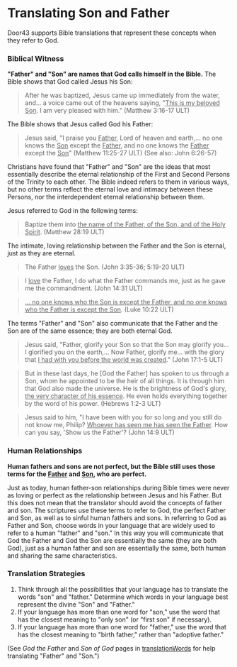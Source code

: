 # Translating Son and Father #

Door43 supports Bible translations that represent these concepts when they refer to God.

### Biblical Witness

**"Father" and "Son" are names that God calls himself in the Bible.**
The Bible shows that God called Jesus his Son:

>After he was baptized, Jesus came up immediately from the water, and... a voice came out of the heavens saying, "<u>This is my beloved Son</u>. I am very pleased with him." (Matthew 3:16-17 ULT)

The Bible shows that Jesus called God his Father:

>Jesus said, "I praise you <u>Father</u>, Lord of heaven and earth,... no one knows the <u>Son</u> except the <u>Father</u>, and no one knows the <u>Father</u> except the <u>Son</u>" (Matthew 11:25-27 ULT) (See also: John 6:26-57)

Christians have found that "Father" and "Son" are the ideas that most essentially describe the eternal relationship of the First and Second Persons of the Trinity to each other. The Bible indeed refers to them in various ways, but no other terms reflect the eternal love and intimacy between these Persons, nor the interdependent eternal relationship between them.

Jesus referred to God in the following terms:
> Baptize them into <u>the name of the Father, of the Son, and of the Holy Spirit</u>. (Matthew 28:19 ULT)

The intimate, loving relationship between the Father and the Son is eternal, just as they are eternal.

>The Father <u>loves</u> the Son. (John 3:35-36; 5:19-20 ULT)

<blockquote>I <u>love</u> the Father, I do what the Father commands me, just as he gave me the commandment. (John 14:31 ULT)</blockquote>

<blockquote><u> ... no one knows who the Son is except the Father, and no one knows who the Father is except the Son</u>. (Luke 10:22 ULT)</blockquote>

The terms "Father" and "Son" also communicate that the Father and the Son are of the same essence; they are both eternal God.

>Jesus said, "Father, glorify your Son so that the Son may glorify you... I glorified you on the earth,... Now Father, glorify me... with the glory that <u>I had with you before the world was created</u>." (John 17:1-5 ULT)

<blockquote>But in these last days, he [God the Father] has spoken to us through a Son, whom he appointed to be the heir of all things. It is through him that God also made the universe. He is the brightness of God's glory, <u>the very character of his essence</u>. He even holds everything together by the word of his power. (Hebrews 1:2-3 ULT)</blockquote>

>Jesus said to him, "I have been with you for so long and you still do not know me, Philip? <u>Whoever has seen me has seen the Father</u>. How can you say, 'Show us the Father'? (John 14:9 ULT)

### Human Relationships

**Human fathers and sons are not perfect, but the Bible still uses those terms for the <u>Father</u> and <u>Son</u>, who are perfect.**

Just as today, human father-son relationships during Bible times were never as loving or perfect as the relationship between Jesus and his Father. But this does not mean that the translator should avoid the concepts of father and son. The scriptures use these terms to refer to God, the perfect Father and Son, as well as to sinful human fathers and sons. In referring to God as Father and Son, choose words in your language that are widely used to refer to a human "father" and "son." In this way you will communicate that God the Father and God the Son are essentially the same (they are both God), just as a human father and son are essentially the same, both human and sharing the same characteristics.

### Translation Strategies

1. Think through all the possibilities that your language has to translate the words "son" and "father." Determine which words in your language best represent the divine "Son" and "Father."
1. If your language has more than one word for "son," use the word that has the closest meaning to "only son" (or "first son" if necessary).
1. If your language has more than one word for "father," use the word that has the closest meaning to "birth father," rather than "adoptive father."

(See *God the Father* and *Son of God* pages in [translationWords](https://unfoldingword.bible/tw/) for help translating "Father" and "Son.")
